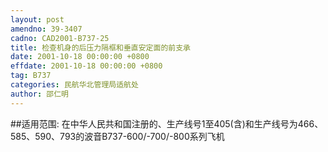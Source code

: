 ```yaml
---
layout: post
amendno: 39-3407
cadno: CAD2001-B737-25
title: 检查机身的后压力隔框和垂直安定面的前支承
date: 2001-10-18 00:00:00 +0800
effdate: 2001-10-18 00:00:00 +0800
tag: B737
categories: 民航华北管理局适航处
author: 邵仁明
---
```


##适用范围:
在中华人民共和国注册的、生产线号1至405(含)和生产线号为466、585、590、793的波音B737-600/-700/-800系列飞机

